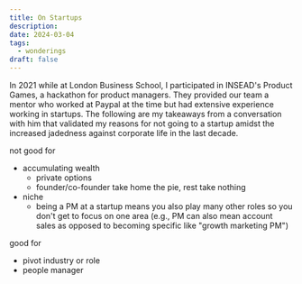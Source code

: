 ```yaml
---
title: On Startups
description: 
date: 2024-03-04
tags:
  - wonderings
draft: false
---
```

In 2021 while at London Business School, I participated in INSEAD's Product Games, a hackathon for product managers. They provided our team a mentor who worked at Paypal at the time but had extensive experience working in startups. The following are my takeaways from a conversation with him that validated my reasons for not going to a startup amidst the increased jadedness against corporate life in the last decade.

not good for
-   accumulating wealth
    -   private options
    -   founder/co-founder take home the pie, rest take nothing
-   niche
    - being a PM at a startup means you also play many other roles so you don't get to focus on one area (e.g., PM can also mean account sales as opposed to becoming specific like "growth marketing PM")

good for
-   pivot industry or role
-   people manager